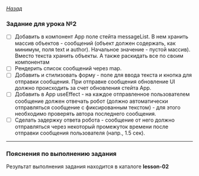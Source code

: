﻿*[Назад](./../README.md)*  
  
### Задание для урока №2  
  
- [ ] Добавить в компонент App поле стейта messageList. В нем хранить массив объектов - сообщений 
(объект должен содержать, как минимум, поля text и author). Начальное значение - пустой массив). 
Вместо текста хранить объекты. А также раскидать все по своим компонентам  
- [ ] Рендерить список сообщений через map.  
- [ ] Добавить и стилизовать форму - поле для ввода текста и кнопка для отправки сообщения. 
При отправке сообщения обновление UI должно происходить за счет обновления стейта App.  
- [ ] Добавить в App useEffect - на каждое отправленное пользователем сообщение должен отвечать робот 
(должно автоматически отправляться сообщение с фиксированным текстом) - для этого необходимо 
проверять автора последнего сообщения.  
- [ ] Сделать задержку ответа робота - сообщение от него должно отправляться через некоторый 
промежуток времени после отправки сообщения пользователя (напр., 1.5 сек).  
  
---  
  
### Пояснения по выполнению задания  
  
Результат выполнения задания находится в каталоге **lesson-02**  
  
  